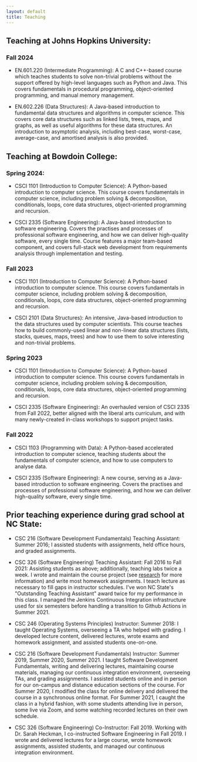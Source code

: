 ```yaml
---
layout: default
title: Teaching
---
```


## Teaching at Johns Hopkins University:

### Fall 2024

* EN.601.220 (Intermediate Programming): A C and C++-based course which teaches students to solve non-trivial problems without the support offered by high-level languages such as Python and Java.  This covers fundamentals in procedural programming, object-oriented programming, and manual memory management.

* EN.602.226 (Data Structures): A Java-based introduction to fundamental data structures and algorithms in computer science.  This covers core data structures such as linked lists, trees, maps, and graphs, as well as useful algorithms for these data structures.  An introduction to asymptotic analysis, including best-case, worst-case, average-case, and amortised analysis is also provided. 


## Teaching at Bowdoin College:

### Spring 2024:

* CSCI 1101 (Introduction to Computer Science): A Python-based introduction to computer science.  This course covers fundamentals in computer science, including problem solving & decomposition, conditionals, loops, core data structures, object-oriented programming and recursion.

* CSCI 2335 (Software Engineering): A Java-based introduction to software engineering.  Covers the practises and processes of professional software engineering, and how we can deliver high-quality software, every single time.  Course features a major team-based component, and covers full-stack web development from requirements analysis through implementation and testing.

### Fall 2023

* CSCI 1101 (Introduction to Computer Science): A Python-based introduction to computer science.  This course covers fundamentals in computer science, including problem solving & decomposition, conditionals, loops, core data structures, object-oriented programming and recursion.

* CSCI 2101 (Data Structures): An intensive, Java-based introduction to the data structures used by computer scientists.  This course teaches how to build commonly-used linear and non-linear data structures (lists, stacks, queues, maps, trees) and how to use them to solve interesting and non-trivial problems.

### Spring 2023

* CSCI 1101 (Introduction to Computer Science): A Python-based introduction to computer science.  This course covers fundamentals in computer science, including problem solving & decomposition, conditionals, loops, core data structures, object-oriented programming and recursion.

* CSCI 2335 (Software Engineering): An overhauled version of CSCI 2335 from Fall 2022, better aligned with the liberal arts curriculum, and with many newly-created in-class workshops to support project tasks.

### Fall 2022

* CSCI 1103 (Programming with Data): A Python-based accelerated introduction to computer science, teaching students about the fundamentals of computer science, and how to use computers to analyse data.

* CSCI 2335 (Software Engineering): A new course, serving as a Java-based introduction to software engineering.  Covers the practises and processes of professional software engineering, and how we can deliver high-quality software, every single time.



## Prior teaching experience during grad school at NC State:

* CSC 216 (Software Development Fundamentals) Teaching Assistant: Summer 2016; I assisted students with assignments, held office hours, and graded assignments.

* CSC 326 (Software Engineering) Teaching Assistant: Fall 2016 to Fall 2021: Assisting students as above; additionally, teaching labs twice a week.  I wrote and maintain the course project (see [research](/research.html) for more information) and write most homework assignments.  I teach lecture as necessary to fill gaps in instructor schedules.  I've won NC State's "Outstanding Teaching Assistant" award twice for my performance in this class.  I managed the Jenkins Continuous Integration infrastructure used for six semesters before handling a transition to Github Actions in Summer 2021.

* CSC 246 (Operating Systems Principles) Instructor: Summer 2018: I taught Operating Systems, overseeing a TA who helped with grading.  I developed lecture content, delivered lectures, wrote exams and homework assignment, and assisted students one-on-one.

* CSC 216 (Software Development Fundamentals) Instructor: Summer 2019, Summer 2020, Summer 2021.  I taught Software Development Fundamentals, writing and delivering lectures, maintaining course materials, managing our continuous integration environment, overseeing TAs, and grading assignments.  I assisted students online and in person for our on-campus and distance education sections of the course.  For Summer 2020, I modified the class for online delivery and delivered the course in a synchronous online format.  For Summer 2021, I caught the class in a hybrid fashion, with some students attending live in person, some live via Zoom, and some watching recorded lectures on their own schedule.

* CSC 326 (Software Engineering) Co-Instructor: Fall 2019.  Working with Dr. Sarah Heckman, I co-instructed Software Engineering in Fall 2019.  I wrote and delivered lectures for a large course, wrote homework assignments, assisted students, and managed our continuous integration environment.  

